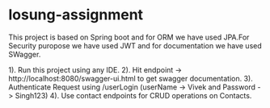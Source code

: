 # losung-assignment

This project is based on Spring boot and for ORM we have used JPA.For Security puropose we have used JWT and for documentation we have used SWagger.

1). Run this project using any IDE. 
2). Hit endpoint -> http://localhost:8080/swagger-ui.html  to get swagger documentation.
3). Authenticate Request using /userLogin (userName -> Vivek and Password -> Singh123)
4). Use contact endpoints for CRUD operations on Contacts.
